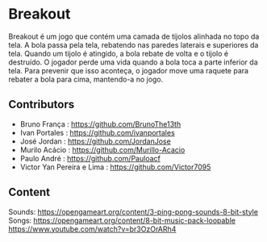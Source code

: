 # Breakout  
Breakout é um jogo que contém uma camada de tijolos alinhada no topo da tela. A bola passa pela tela, rebatendo nas paredes
laterais e superiores da tela. Quando um tijolo é atingido, a bola rebate de volta e o tijolo é destruído. O jogador perde uma vida quando a bola toca a parte inferior da tela. Para prevenir que isso aconteça, o jogador move uma raquete para rebater a bola para cima, mantendo-a no jogo.

## Contributors

- Bruno França : https://github.com/BrunoThe13th
- Ivan Portales : https://github.com/ivanportales
- José Jordan : https://github.com/JordanJose
- Murilo Acácio : https://github.com/Murillo-Acacio
- Paulo André : https://github.com/Pauloacf
- Victor Yan Pereira e Lima : https://github.com/Victor7095

## Content
Sounds: https://opengameart.org/content/3-ping-pong-sounds-8-bit-style
Songs: 
https://opengameart.org/content/8-bit-music-pack-loopable
https://www.youtube.com/watch?v=br3OzOrARh4

